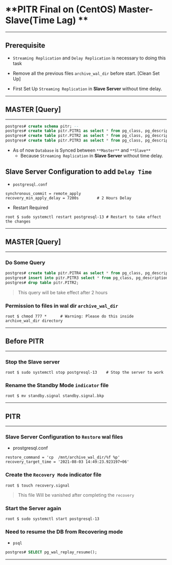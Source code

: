 # **PITR Final on (CentOS) Master-Slave(Time Lag) **

---

## Prerequisite

- `Streaming Replication` and `Delay Replication` is necessary to doing this task

- Remove all the previous files `archive_wal_dir` before start. [Clean Set Up]

- First Set Up `Streaming Replication` in **Slave Server** without time delay.

---

## MASTER [Query]

---

```sql
postgres# create schema pitr; --
postgres# create table pitr.PITR1 as select * from pg_class, pg_description; --2289009	--
postgres# create table pitr.PITR2 as select * from pg_class, pg_description; --2303052	--
postgres# create table pitr.PITR3 as select * from pg_class, pg_description; --2317095	--
```

- As of now `Database` is Synced between `**Master**` and `**Slave**` 
	- Because `Streaming Replication` in **Slave Server** without time delay.

## Slave Server Configuration to add `Delay Time`

- `postgresql.conf`

```shell
synchronous_commit = remote_apply
recovery_min_apply_delay = 7200s		# 2 Hours Delay
```

- Restart Required

```shell
root $ sudo systemctl restart postgresql-13	# Restart to take effect the changes
```

---

## MASTER [Query]

---

### Do Some Query

```sql
postgres# create table pitr.PITR4 as select * from pg_class, pg_description; --2317095	
postgres# insert into pitr.PITR3 select * from pg_class, pg_description;	 --4810095 [2*1] ==> NOTE TIME TO PITR
postgres# drop table pitr.PITR2;					
```			

> This query will be take effect after 2 hours 

### Permission to files in wal dir `archive_wal_dir`

```shell
root $ chmod 777 *		# Warning: Please do this inside archive_wal_dir directory
```

---

## Before PITR

---

### Stop the Slave server

```shell
root $ sudo systemctl stop postgresql-13	# Stop the server to work
```

### Rename the **Standby Mode** `indicator` file

```shell
root $ mv standby.signal standby.signal.bkp
```

---

## PITR

---

### Slave Server Configuration to `Restore` wal files

- prostgresql.conf

```shell
restore_command = 'cp  /mnt/archive_wal_dir/%f %p'
recovery_target_time = '2021-08-03 14:49:23.923197+06'
```

### Create the `Recovery Mode` indicator file

```shell
root $ touch recovery.signal
```

> This file Will be vanished after completing the `recovery`

### Start the Server again

```shell
root $ sudo systemctl start postgresql-13
```

### Need to resume the DB from Recovering mode

- `psql`

```sql
postgres# SELECT pg_wal_replay_resume(); 
```

---











